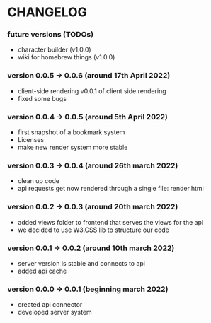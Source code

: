 # CHANGELOG
### future versions (TODOs)   
- character builder (v1.0.0)
- wiki for homebrew things (v1.0.0)

### version 0.0.5 -> 0.0.6 (around 17th April 2022)
- client-side rendering v0.0.1 of client side rendering
- fixed some bugs

### version 0.0.4 -> 0.0.5 (around 5th April 2022)
- first snapshot of a bookmark system
- Licenses
- make new render system more stable

### version 0.0.3 -> 0.0.4 (around 26th march 2022)
- clean up code
- api requests get now rendered through a single file: render.html

### version 0.0.2 -> 0.0.3 (around 20th march 2022)
- added views folder to frontend that serves the views for the api
- we decided to use W3.CSS lib to structure our code

### version 0.0.1 -> 0.0.2 (around 10th march 2022)
- server version is stable and connects to api
- added api cache

### version 0.0.0 -> 0.0.1 (beginning march 2022)
- created api connector
- developed server system

